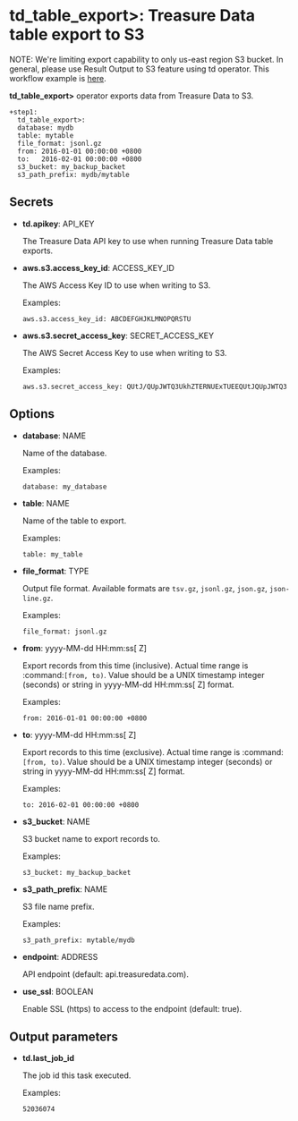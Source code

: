 # td_table_export>: Treasure Data table export to S3

NOTE: We're limiting export capability to only us-east region S3 bucket. In general, please use Result Output to S3 feature using td operator. This workflow example is [here](https://github.com/treasure-data/workflow-examples/tree/master/td/s3).

**td_table_export>** operator exports data from Treasure Data to S3.

    +step1:
      td_table_export>:
      database: mydb
      table: mytable
      file_format: jsonl.gz
      from: 2016-01-01 00:00:00 +0800
      to:   2016-02-01 00:00:00 +0800
      s3_bucket: my_backup_backet
      s3_path_prefix: mydb/mytable

## Secrets

* **td.apikey**: API_KEY

  The Treasure Data API key to use when running Treasure Data table exports.

* **aws.s3.access_key_id**: ACCESS_KEY_ID

  The AWS Access Key ID to use when writing to S3.

  Examples:

  ```
  aws.s3.access_key_id: ABCDEFGHJKLMNOPQRSTU
  ```

* **aws.s3.secret_access_key**: SECRET_ACCESS_KEY

  The AWS Secret Access Key to use when writing to S3.

  Examples:

  ```
  aws.s3.secret_access_key: QUtJ/QUpJWTQ3UkhZTERNUExTUEEQUtJQUpJWTQ3
  ```

## Options

* **database**: NAME

  Name of the database.

  Examples:

  ```
  database: my_database
  ```

* **table**: NAME

  Name of the table to export.

  Examples:

  ```
  table: my_table
  ```

* **file_format**: TYPE

  Output file format. Available formats are `tsv.gz`, `jsonl.gz`, `json.gz`, `json-line.gz`.

  Examples:

  ```
  file_format: jsonl.gz
  ```

* **from**: yyyy-MM-dd HH:mm:ss[ Z]

  Export records from this time (inclusive). Actual time range is :command:`[from, to)`. Value should be a UNIX timestamp integer (seconds) or string in yyyy-MM-dd HH:mm:ss[ Z] format.

  Examples:

  ```
  from: 2016-01-01 00:00:00 +0800
  ```

* **to**: yyyy-MM-dd HH:mm:ss[ Z]

  Export records to this time (exclusive). Actual time range is :command:`[from, to)`. Value should be a UNIX timestamp integer (seconds) or string in yyyy-MM-dd HH:mm:ss[ Z] format.

  Examples:

  ```
  to: 2016-02-01 00:00:00 +0800
  ```

* **s3_bucket**: NAME

  S3 bucket name to export records to.

  Examples:

  ```
  s3_bucket: my_backup_backet
  ```

* **s3_path_prefix**: NAME

  S3 file name prefix.

  Examples:

  ```
  s3_path_prefix: mytable/mydb
  ```

* **endpoint**: ADDRESS

  API endpoint (default: api.treasuredata.com).

* **use_ssl**: BOOLEAN

  Enable SSL (https) to access to the endpoint (default: true).


## Output parameters

* **td.last_job_id**

  The job id this task executed.

  Examples:

  ```
  52036074
  ```
